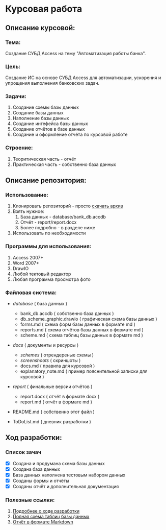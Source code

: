 # Курсовая работа

## Описание курсовой:
 
 
### Тема:

Создание СУБД Access на тему "Автоматизация работы банка".

### Цель: 

Создание ИС на основе СУБД Access для автоматизации, ускорения и упрощения выполнения банковских задач.

### Задачи:

1. Создание схемы базы данных
2. Создание базы данных
3. Наполнение базы данных
4. Создание интефейса базы данных
5. Создание отчётов в базе данных
6. Создание и оформление отчёта по курсовой работе

### Строение:

1. Теоритическая часть - отчёт
2. Практическая часть - собственно база данных
 
 
## Описание репозитория:

### Использование:

1. Клонировать репозиторий - просто [скачать архив](https://github.com/Cet500/CursalWork/archive/master.zip)
2. Взять нужное:
	1. База данных - database/bank_db.accdb
	2. Отчёт - report/report.docx
	3. Более подробно - в разделе ниже
3. Использовать по необходимости

### Программы для использования:

1. Access 2007+
2. Word 2007+
3. DrawIO
4. Любой тектовый редактор
5. Любая программа просмотра фото

### Файловая система:

- *database* ( база данных )
	- bank_db.accdb ( собственно база данных )
	- db_scheme_graphic.drawio ( графическая схема базы данных )
	- forms.md ( схема форм базы данных в формате md )
	- reports.md ( схема отчётов базы данных в формате md )
	- scheme.md ( схема таблиц базы данных в формате md )

- *docs* ( документы и ресурсы )
	- *schemes* ( отрендереные схемы )
	- *screenshoots* ( скриншоты )
	- docs.md ( правила для курсовой )
	- explanatory_note.md ( пример пояснительной записки для курсовой )

- *report* ( финальные версии отчётов )
	- report.docx ( отчёт в формате docx )
	- report.md ( отчёт в формате md )

- README.md ( собственно этот файл )
- ToDoList.md ( дневник разработки )

## Ход разработки:

### Список зачач

- [X] Создана и продумана схема базы данных
- [X] Создана база данных
- [X] База данных наполнена тестовым набором данных
- [X] Созданы формы и отчёты
- [X] Созданы отчёт и дополнительная документация

### Полезные ссылки:

1. [Подробнее о ходе разработки](ToDoList.md)
2. [Полная схема таблиц базы данных](database/scheme.md)
3. [Отчёт в формате Markdown](report/report.md)
